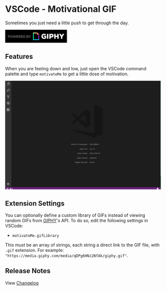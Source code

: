 # VSCode - Motivational GIF

Sometimes you just need a little push to get through the day.

![Powered by GIPHY](src/assets/powered-by.gif)

## Features

When you are feeling down and low, just open the VSCode command palette and type `motivateMe` to get a little dose of motivation.

![Demonstration](images/demo.gif)

## Extension Settings

You can optionally define a custom library of GIFs instead of viewing random GIFs from [GIPHY](http://giphy.com)'s API. To do so, edit the following settings in VSCode:

* `motivateMe.gifLibrary`

This must be an array of strings, each string a direct link to the GIF file, with `.gif` extension.
For example: `"https://media.giphy.com/media/qDPg6HNz2NfAk/giphy.gif"`.

## Release Notes

View [Changelog](CHANGELOG.md)
